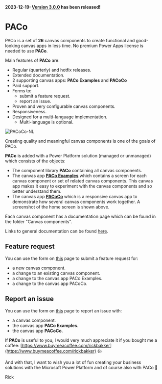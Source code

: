 **2023-12-19: [Version 3.0.0](./Releases/Release%20notes.md) has been released!**

# PACo
PACo is a set of **26** canvas components to create functional and good-looking canvas apps in less time. No premium Power Apps license is needed to use **PACo**.

Main features of **PACo** are:
* Regular (quarterly) and hotfix releases.
* Extended documentation.
* 2 supporting canvas apps: **PACo Examples** and **PACoCo**
* Paid support.
* Forms to:
  * submit a feature request.
  * report an issue.
* Proven and very configurable canvas components.
* Responsiveness.
* Designed for a multi-language implementation.
  * Multi-language is optional.

![PACoCo-NL](https://github.com/formsandflows/PACo/assets/35654198/ee38ce20-c5e1-4f45-a9e0-db3c502ffb2b)

Creating quality and meaningful canvas components is one of the goals of PACo.

**PACo** is added with a Power Platform solution (managed or unmanaged) which consists of the objects:
* The component library **PACo** containing all canvas components.
* The canvas app **[PACo Examples](https://www.formsandflows.nl/redirects/paco-github-paco-examples)** which contains a screen for each canvas component or set of related canvas components. This canvas app makes it easy to experiment with the canvas components and so better understand them.
* The canvas app **[PACoCo](https://www.formsandflows.nl/redirects/paco-github-pacoco)** which is a responsive canvas app to demonstrate how several canvas components work together. A screenshot of the home screen is shown above.

Each canvas component has a documentation page which can be found in the folder "Canvas components".

Links to general documentation can be found [here](https://www.formsandflows.nl/redirects/paco-github-documentation).

## Feature request
You can use the form on [this](https://www.formsandflows.nl/redirects/paco-github-feature-request) page to submit a feature request for:
* a new canvas component.
* a change to an existing canvas component.
* a change to the canvas app PACo Examples.
* a change to the canvas app PACoCo.

## Report an issue
You can use the form on [this](https://www.formsandflows.nl/redirects/paco-github-report-issue) page to report an issue with:
* a canvas component.
* the canvas app **PACo Examples**.
* the canvas app **PACoCo**.

If **PACo** is useful to you, I would very much appreciate it if you bought me a coffee: [https://www.buymeacoffee.com/rickbakker](https://www.buymeacoffee.com/rickbakker) 👍

And with that, I want to wish you a lot of fun creating your business solutions with the Microsoft Power Platform and of course also with PACo 👊

Rick
